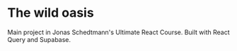 # The wild oasis

Main project in Jonas Schedtmann's Ultimate React Course. Built with React Query and Supabase.
